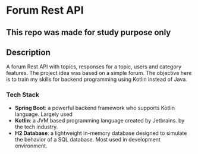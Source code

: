 # Forum Rest API
## This repo was made for study purpose only
## Description
A forum Rest API with topics, responses for a topic, users and category features.
The project idea was based on a simple forum. The objective here is to train my skills
for backend programming using Kotlin instead of Java.
### Tech Stack
 - **Spring Boot**: a powerful backend framework who supports Kotlin language. Largely used
 - **Kotlin**: a JVM based programming language created by Jetbrains.
by the tech industry.
 - **H2 Database**: a lightweight in-memory database designed to simulate the behavior of a SQL
database. Most used in development environment.